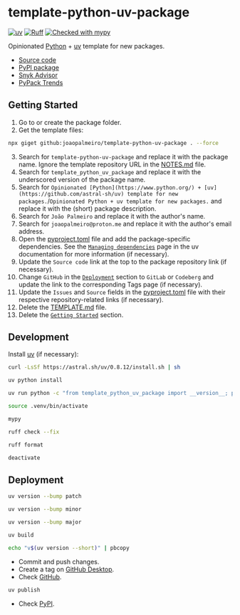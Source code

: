 # template-python-uv-package

[![uv](https://img.shields.io/endpoint?url=https://raw.githubusercontent.com/astral-sh/uv/main/assets/badge/v0.json)](https://github.com/astral-sh/uv)
[![Ruff](https://img.shields.io/endpoint?url=https://raw.githubusercontent.com/astral-sh/ruff/main/assets/badge/v2.json)](https://github.com/astral-sh/ruff)
[![Checked with mypy](https://www.mypy-lang.org/static/mypy_badge.svg)](https://mypy-lang.org/)

Opinionated [Python](https://www.python.org/) + [uv](https://github.com/astral-sh/uv) template for new packages.

- [Source code](https://github.com/joaopalmeiro/template-python-uv-package)
- [PyPI package](https://pypi.org/project/template-python-uv-package/)
- [Snyk Advisor](https://snyk.io/advisor/python/template-python-uv-package)
- [PyPack Trends](https://pypacktrends.com/?packages=template-python-uv-package&time_range=allTime)

## Getting Started

1. Go to or create the package folder.
2. Get the template files:

```bash
npx giget github:joaopalmeiro/template-python-uv-package . --force
```

3. Search for `template-python-uv-package` and replace it with the package name. Ignore the template repository URL in the [NOTES.md](NOTES.md) file.
4. Search for `template_python_uv_package` and replace it with the underscored version of the package name.
5. Search for `Opinionated [Python](https://www.python.org/) + [uv](https://github.com/astral-sh/uv) template for new packages.`/`Opinionated Python + uv template for new packages.` and replace it with the (short) package description.
6. Search for `João Palmeiro` and replace it with the author's name.
7. Search for `joaopalmeiro@proton.me` and replace it with the author's email address.
8. Open the [pyproject.toml](pyproject.toml) file and add the package-specific dependencies. See the [`Managing dependencies`](https://docs.astral.sh/uv/concepts/projects/dependencies/) page in the uv documentation for more information (if necessary).
9. Update the `Source code` link at the top to the package repository link (if necessary).
10. Change `GitHub` in the [`Deployment`](#deployment) section to `GitLab` or `Codeberg` and update the link to the corresponding Tags page (if necessary).
11. Update the `Issues` and `Source` fields in the [pyproject.toml](pyproject.toml) file with their respective repository-related links (if necessary).
12. Delete the [TEMPLATE.md](TEMPLATE.md) file.
13. Delete the [`Getting Started`](#getting-started) section.

## Development

Install [uv](https://docs.astral.sh/uv/getting-started/installation/) (if necessary):

```bash
curl -LsSf https://astral.sh/uv/0.8.12/install.sh | sh
```

```bash
uv python install
```

```bash
uv run python -c "from template_python_uv_package import __version__; print(__version__)"
```

```bash
source .venv/bin/activate
```

```bash
mypy
```

```bash
ruff check --fix
```

```bash
ruff format
```

```bash
deactivate
```

## Deployment

```bash
uv version --bump patch
```

```bash
uv version --bump minor
```

```bash
uv version --bump major
```

```bash
uv build
```

```bash
echo "v$(uv version --short)" | pbcopy
```

- Commit and push changes.
- Create a tag on [GitHub Desktop](https://github.blog/2020-05-12-create-and-push-tags-in-the-latest-github-desktop-2-5-release/).
- Check [GitHub](https://github.com/joaopalmeiro/template-python-uv-package/tags).

```bash
uv publish
```

- Check [PyPI](https://pypi.org/project/template-python-uv-package/).
